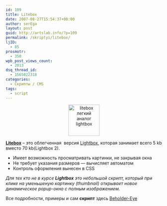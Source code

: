 ```yaml
---
id: 109
title: Litebox
date: 2007-08-27T15:54:37+00:00
author: serEga
layout: post
guid: http://artslab.info/?p=109
permalink: /skriptyi/litebox/
ljID:
  - 85
prosmotr:
  - 350
wpb_post_views_count:
  - 2013
dsq_thread_id:
  - 1565022318
categories:
  - Скрипты / CMS
tags:
  - script
---
```

<center>
  <a href="http://artslab.info/wp-content/uploads/litebox.jpg"><img src="http://artslab.info/wp-content/uploads/litebox.jpg" alt="litebox легкий аналог lightbox" title="litebox" width="100" height="100" class="alignnone size-full wp-image-877" /></a>
</center>


  
<a href="http://beholder-eye.info/2006/03/13/litebox" title="Litebox" target="_blank"><strong>Litebox</strong></a> &#8211; это облегченная  версия <a href="http://www.huddletogether.com/projects/lightbox/" title="Lightbox" target="_blank">Lightbox</a>, которая занимает всего 5 kb вместо 70 kb(Lightbox 2).

  * Имеет возможность просматривать картинки, не закрывая окна
  * Не требует указания размеров — вычисляет автоматом
  * Контроль оформления вынесен в CSS

_Для тех кто не в курсе **Lightbox** это небольшой скрипт, который при клике на уменьшеную картинку (thumbnail) открывает новое динамическое popup-окно с полным изображением._

Все подробности, примеры и сам **скрипт** здесь <a href="http://beholder-eye.info/2006/03/13/litebox" title="litebox" target="_blank">Beholder-Eye</a>